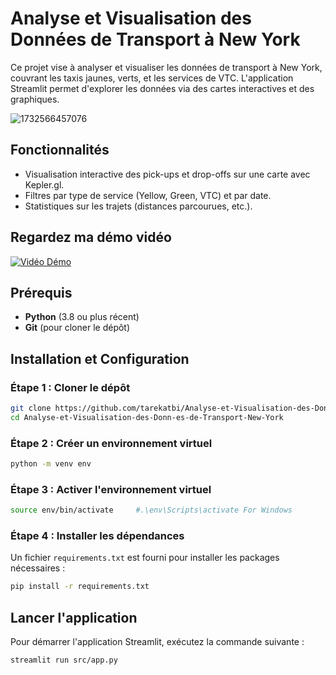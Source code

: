 # Analyse et Visualisation des Données de Transport à New York

Ce projet vise à analyser et visualiser les données de transport à New York, couvrant les taxis jaunes, verts, et les services de VTC. L'application Streamlit permet d'explorer les données via des cartes interactives et des graphiques.

![1732566457076](image/README/1732566457076.png)

## Fonctionnalités

- Visualisation interactive des pick-ups et drop-offs sur une carte avec Kepler.gl.
- Filtres par type de service (Yellow, Green, VTC) et par date.
- Statistiques sur les trajets (distances parcourues, etc.).

## Regardez ma démo vidéo

[![Vidéo Démo](https://img.shields.io/badge/View%20Demo-blue)](assets/demo_app.mov)

## Prérequis

- **Python** (3.8 ou plus récent)
- **Git** (pour cloner le dépôt)

## Installation et Configuration

### Étape 1 : Cloner le dépôt

```bash
git clone https://github.com/tarekatbi/Analyse-et-Visualisation-des-Donn-es-de-Transport-New-York.git
cd Analyse-et-Visualisation-des-Donn-es-de-Transport-New-York
```

### Étape 2 : Créer un environnement virtuel

```bash
python -m venv env
```

### Étape 3 : Activer l'environnement virtuel

```bash
source env/bin/activate     #.\env\Scripts\activate For Windows
```

### Étape 4 : Installer les dépendances

Un fichier `requirements.txt` est fourni pour installer les packages nécessaires :

```bash
pip install -r requirements.txt

```

## Lancer l'application

Pour démarrer l'application Streamlit, exécutez la commande suivante :

```bash
streamlit run src/app.py
```
